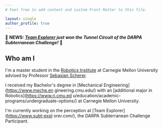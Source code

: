 ```yaml
---
# Feel free to add content and custom Front Matter to this file.

layout: single
author_profile: true
---
```

:star2: **NEWS: _[Team Explorer](https://www.subt-explorer.com/) just won the 
Tunnel Circuit of the DARPA Subterranean Challenge!_** :star2:

## Who am I
I'm a master student in the [Robotics Institute](https://www.ri.cmu.edu/) 
at Carnegie Mellon University advised by Professor 
[Sebasian Scherer](https://www.ri.cmu.edu/ri-faculty/sebastian-scherer/). 

I received my Bachelor's degree in [Mechanical Engineering](https://www.meche.en
gineering.cmu.edu/) with an [additional major in Robotics](https://www.ri.cmu.ed
u/education/academic-programs/undergraduate-options/) at Carnegie Mellon 
University.

I'm currently working on the perception at [Team Explorer](https://www.subt-expl
orer.com/), the DARPA Subterranean Challenge Participant. 
